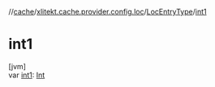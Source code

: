 //[cache](../../../index.md)/[xlitekt.cache.provider.config.loc](../index.md)/[LocEntryType](index.md)/[int1](int1.md)

# int1

[jvm]\
var [int1](int1.md): [Int](https://kotlinlang.org/api/latest/jvm/stdlib/kotlin/-int/index.html)
